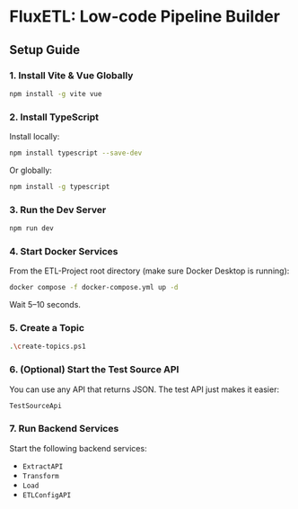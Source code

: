
# FluxETL: Low-code Pipeline Builder

## Setup Guide

### 1. Install Vite & Vue Globally

```sh
npm install -g vite vue
```

### 2. Install TypeScript

Install locally:

```sh
npm install typescript --save-dev
```

Or globally:

```sh
npm install -g typescript
```

### 3. Run the Dev Server

```sh
npm run dev
```

### 4. Start Docker Services

From the ETL-Project root directory (make sure Docker Desktop is running):

```sh
docker compose -f docker-compose.yml up -d
```

Wait 5–10 seconds.

### 5. Create a Topic

```sh
.\create-topics.ps1
```

### 6. (Optional) Start the Test Source API

You can use any API that returns JSON. The test API just makes it easier:

```sh
TestSourceApi
```

### 7. Run Backend Services

Start the following backend services:

- `ExtractAPI`
- `Transform`
- `Load`
- `ETLConfigAPI`
